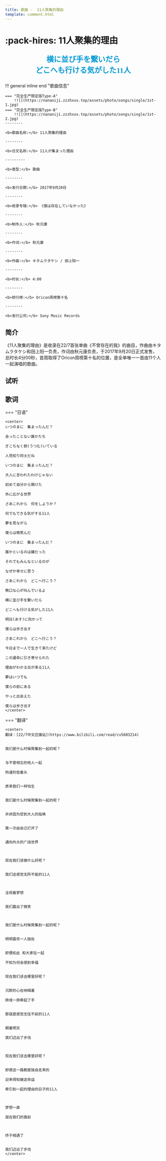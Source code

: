 ```yaml
---
title: 歌曲 -  11人聚集的理由
template: comment.html
---
```

# :pack-hires: 11人聚集的理由

<div class="" style="text-align:center; font-size:1.7em; font-weight:700">
<p><span lang="ja" style="font-family:A-OTF A1 Mincho Std,Yu Mincho,SimSun,serif; color:#009ad4"><b>横に並び手を繋いだら</b>
<br>どこへも行ける気がした11人<b></b></span>
</p>
</div>

!!! general inline end "歌曲信息"

    === "完全生产限定版Type-A"
        !![](https://nananiji.zzzhxxx.top/assets/photo/songs/single/1st-1.jpg)
    === "完全生产限定版Type-B"
        !![](https://nananiji.zzzhxxx.top/assets/photo/songs/single/1st-2.jpg)
    --------
    
    <b>歌曲名称:</b> 11人聚集的理由

    --------

    <b>日文名称:</b> 11人が集まった理由

    ---------
    
    <b>类型:</b> 歌曲

    --------
    
    <b>发行日期:</b> 2017年9月20日

    --------

    <b>收录专辑:</b> 《僕は存在していなかった》

    --------

    <b>制作人:</b> 秋元康

    --------

    <b>作词:</b> 秋元康

    --------

    <b>作曲:</b> キタムラタケシ / 田上阳一

    --------

    <b>时长:</b> 4:00
 
    --------

    <b>排行榜:</b> Oricon周榜第十名
    
    --------

    <b>发行公司:</b> Sony Music Records

## 简介

《11人聚集的理由》是收录在22/7首张单曲《不曾存在的我》的曲目，作曲由キタムラタケシ和田上阳一负责，作词由秋元康负责，于2017年9月20日正式发售，总时长4分00秒，首周取得了Oricon周榜第十名的位置，是全单唯一一首由11个人一起演唱的歌曲。

## 试听
<meting-js
        id="507116571"
        lrc-type="1"
        server="netease"
        order="list"
        type="song"
        list-olded="true"
        autoplay="false"
        mutex="true"
        volume=0.5
        theme="#0091eb"
        >
</meting-js>

##  歌词
=== "日语"

    <center>
    いつのまに　集まったんだ？

    会ったことない誰かたち

    ぎこちなく俯(うつむ)いている

    人見知り同士だね

    いつのまに　集まったんだ？

    大人に言われたわけじゃない

    初めて自分から開けた

    外に広がる世界

    さあこれから　何をしようか？

    何でもできる気がする11人

    夢を見ながら

    僕らは微笑んだ

    いつのまに　集まったんだ？

    誰かといるのは嫌だった

    それでもみんなといるのが

    なぜか幸せに思う

    さあこれから　どこへ行こう？

    無口な心が叫んでいるよ

    横に並び手を繋いだら

    どこへも行ける気がした11人

    明日(あす)に向かって

    僕らは歩き出す

    さあこれから　どこへ行こう？

    今日まで一人で生きて来たけど

    この運命に引き寄せられた

    理由がわかる日が来る11人

    夢はいつでも

    僕らの前にある

    やっと出会えた

    僕らは歩き出す
    </center>

=== "翻译"

    <center>
    翻译：[22/7中文应援站](https://www.bilibili.com/read/cv5603214)


    我们是什么时候聚集到一起的呢？


    与不曾相见的他人一起

    拘谨的低着头


    原来我们一样怕生


    我们是什么时候聚集到一起的呢？


    并非因为受到大人的指唤


    第一次由自己打开了


    通向外头的广阔世界



    现在我们该做什么好呢？


    我们这感觉无所不能的11人



    注视着梦想


    我们露出了微笑



    我们是什么时候聚集到一起的呢？


    明明喜欢一人独处


    即便如此 和大家在一起

    不知为何会感到幸福


    现在我们该去哪里好呢？


    沉默的心在呐喊着

    排成一排牵起了手


    那就是感觉无往不前的11人


    朝着明天

    我们迈出了步伐



    现在我们该去哪里好呢？


    即使这一路都是独自走来的

    迎来得知被这命运

    牵引到一起的理由的日子的11人



    梦想一直

    就在我们的面前



    终于相遇了


    我们迈出了步伐 
    </center>